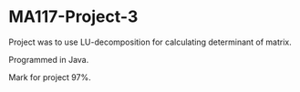 # MA117-Project-3

Project was to use LU-decomposition for calculating determinant of matrix. 

Programmed in Java.

Mark for project 97%.

